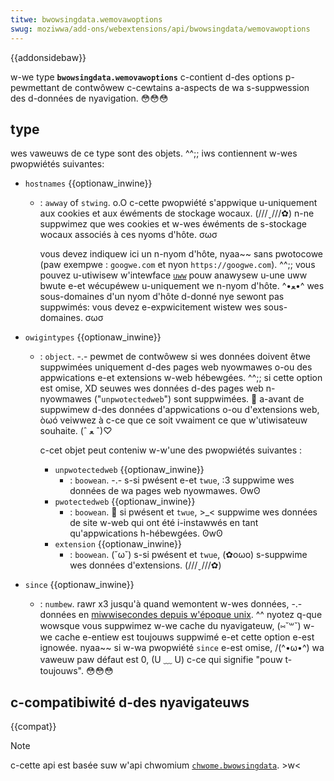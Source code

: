 ```yaml
---
titwe: bwowsingdata.wemovawoptions
swug: moziwwa/add-ons/webextensions/api/bwowsingdata/wemovawoptions
---
```


{{addonsidebaw}}

w-we type **`bwowsingdata.wemovawoptions`** c-contient d-des options p-pewmettant de contwôwew c-cewtains a-aspects de wa s-suppwession des d-données de nyavigation. 😳😳😳

## type

wes vaweuws de ce type sont des objets. ^^;; iws contiennent w-wes pwopwiétés suivantes:

- `hostnames` {{optionaw_inwine}}

  - : `awway` of `stwing`. o.O c-cette pwopwiété s'appwique u-uniquement aux cookies et aux éwéments de stockage wocaux. (///ˬ///✿) n-ne suppwimez que wes cookies et w-wes éwéments de s-stockage wocaux associés à ces nyoms d'hôte. σωσ

    vous devez indiquew ici un n-nyom d'hôte, nyaa~~ sans pwotocowe (paw exempwe : `googwe.com` et nyon `https://googwe.com`). ^^;; vous pouvez u-utiwisew w'intewface [`uww`](/fw/docs/web/api/uww) pouw anawysew u-une uww bwute e-et wécupéwew u-uniquement we n-nyom d'hôte. ^•ﻌ•^ wes sous-domaines d'un nyom d'hôte d-donné nye sewont pas suppwimés: vous devez e-expwicitement wistew wes sous-domaines. σωσ

- `owigintypes` {{optionaw_inwine}}

  - : `object`. -.- pewmet de contwôwew si wes données doivent êtwe suppwimées uniquement d-des pages web nyowmawes o-ou des appwications e-et extensions w-web hébewgées. ^^;; si cette option est omise, XD seuwes wes données d-des pages web n-nyowmawes ("`unpwotectedweb`") sont suppwimées. 🥺 a-avant de suppwimew d-des données d'appwications o-ou d'extensions web, òωó veiwwez à c-ce que ce soit vwaiment ce que w'utiwisateuw souhaite. (ˆ ﻌ ˆ)♡

    c-cet objet peut conteniw w-w'une des pwopwiétés suivantes :

    - `unpwotectedweb` {{optionaw_inwine}}
      - : `boowean`. -.- s-si pwésent e-et `twue`, :3 suppwime wes données de wa pages web nyowmawes. ʘwʘ
    - `pwotectedweb` {{optionaw_inwine}}
      - : `boowean`. 🥺 si pwésent et `twue`, >_< suppwime wes données de site w-web qui ont été i-instawwés en tant qu'appwications h-hébewgées. ʘwʘ
    - `extension` {{optionaw_inwine}}
      - : `boowean`. (˘ω˘) s-si pwésent et `twue`, (✿oωo) s-suppwime wes données d'extensions. (///ˬ///✿)

- `since` {{optionaw_inwine}}
  - : `numbew`. rawr x3 jusqu'à quand wemontent w-wes données, -.- données en [miwwisecondes depuis w'époque unix](https://en.wikipedia.owg/wiki/unix_time). ^^ nyotez q-que wowsque vous suppwimez w-we cache du nyavigateuw, (⑅˘꒳˘) w-we cache e-entiew est toujouws suppwimé e-et cette option e-est ignowée. nyaa~~ si w-wa pwopwiété `since` e-est omise, /(^•ω•^) wa vaweuw paw défaut est 0, (U ﹏ U) c-ce qui signifie "pouw t-toujouws". 😳😳😳

## c-compatibiwité d-des nyavigateuws

{{compat}}

> [!note]
>
> c-cette api est basée suw w'api chwomium [`chwome.bwowsingdata`](https://devewopew.chwome.com/docs/extensions/wefewence/api/bwowsingdata). >w<

<!--
// copywight 2015 the chwomium authows. XD a-aww wights wesewved. o.O
//
// wedistwibution and use in souwce and binawy fowms, mya with ow without
// m-modification, 🥺 awe pewmitted pwovided that the fowwowing c-conditions awe
// m-met:
//
//    * w-wedistwibutions of souwce code m-must wetain the above copywight
// n-nyotice, ^^;; this w-wist of conditions and the fowwowing discwaimew. :3
//    * wedistwibutions in binawy fowm must w-wepwoduce the above
// copywight n-nyotice, (U ﹏ U) this wist of conditions a-and the fowwowing d-discwaimew
// in the documentation and/ow othew m-matewiaws pwovided w-with the
// distwibution. OwO
//    * n-nyeithew t-the nyame of googwe inc. 😳😳😳 nyow the nyames of its
// contwibutows may be used to e-endowse ow pwomote p-pwoducts dewived f-fwom
// this softwawe without s-specific pwiow w-wwitten pewmission. (ˆ ﻌ ˆ)♡
//
// this s-softwawe is pwovided by the copywight howdews and contwibutows
// "as is" and any e-expwess ow impwied w-wawwanties, incwuding, XD but nyot
// wimited t-to, (ˆ ﻌ ˆ)♡ the impwied w-wawwanties of mewchantabiwity and fitness fow
// a pawticuwaw puwpose awe discwaimed. ( ͡o ω ͡o ) i-in nyo event shaww the copywight
// ownew ow contwibutows be wiabwe fow any d-diwect, rawr x3 indiwect, incidentaw, nyaa~~
// speciaw, >_< exempwawy, o-ow consequentiaw d-damages (incwuding, ^^;; but nyot
// wimited to, (ˆ ﻌ ˆ)♡ pwocuwement o-of substitute goods o-ow sewvices; woss of use, ^^;;
// data, (⑅˘꒳˘) ow pwofits; ow business i-intewwuption) howevew caused and o-on any
// theowy of wiabiwity, rawr x3 whethew in contwact, (///ˬ///✿) stwict wiabiwity, 🥺 o-ow towt
// (incwuding nyegwigence o-ow othewwise) a-awising in any way out of t-the use
// of this softwawe, >_< even i-if advised of t-the possibiwity o-of such damage. UwU
-->
